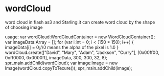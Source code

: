 # wordCloud
word cloud in flash as3 and Starling.it can create word cloud by the shape of choosing image

usage:
var wordCloud:WordCloudContainer = new WordCloudContainer();
var imageData:Array = [];
for (var i:int = 0; i < (150 * 150); i++) 
{
  imageData[i] = 0;//0 means the alpha of the pixel is 1.0
}
wordCloud.create(["David", "Mary", "Adam", "Jackson", "Curry"], [0x00ff00, 0xff0000, 0x0000ff], imageData, 300, 300, 32, 8);
spr_main.addChild(wordCloud);
var image:Image = new Image(wordCloud.copyToTexure());
spr_main.addChild(image);
